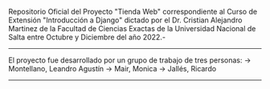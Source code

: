 Repositorio Oficial del Proyecto "Tienda Web" correspondiente al Curso de Extensión "Introducción a Django" dictado por el Dr. Cristian Alejandro Martinez de la 
Facultad de Ciencias Exactas de la Universidad Nacional de Salta entre Octubre y Diciembre del año 2022.-
**************************************************************************
El proyecto fue desarrollado por un grupo de trabajo de tres personas: 
-> Montellano, Leandro Agustín
-> Mair, Monica
-> Jallés, Ricardo
************************************************************************* 

